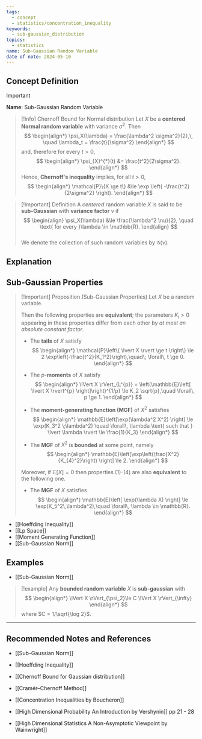 ```yaml
---
tags:
  - concept
  - statistics/concentration_inequality
keywords:
  - sub-gaussian_distribution
topics:
  - statistics
name: Sub-Gaussian Random Variable
date of note: 2024-05-10
---
```


## Concept Definition

>[!important]
>**Name**: Sub-Gaussian Random Variable

>[!info] Chernoff Bound for Normal distribution
>Let $X$ be a **centered Normal random variable** with variance $\sigma^2$. Then
>$$
> \begin{align*}
> \psi_X(\lambda) = \frac{\lambda^2 \sigma^2}{2},\, \quad \lambda_t = \frac{t}{\sigma^2}
> \end{align*} 
>$$
>and, therefore for every $t > 0$, 
>$$
> \begin{align*}
> \psi_{X}^{*}(t) &= \frac{t^2}{2\sigma^2}.
> \end{align*} 
>$$ 
>Hence, **Chernoff's inequality** implies, for all $t > 0$,
>$$
> \begin{align*}
> \mathcal{P}\{X \ge t\} &\le \exp \left( -\frac{t^2}{2\sigma^2} \right).
> \end{align*}
>$$ 


>[!important] Definition
>A *centered* random variable $X$ is said to be **sub-Gaussian** with **variance factor** $\nu$ if
>$$
> \begin{align}
> \psi_X(\lambda) &\le  \frac{\lambda^2 \nu}{2}, \quad \text{ for every }\lambda \in \mathbb{R}.
> \end{align}
>$$  
>We denote the collection of such random variables by $\mathcal{G}(\nu)$.

## Explanation


## Sub-Gaussian Properties

>[!important] Proposition (Sub-Gaussian Properties)
>Let $X$ be a random variable. 
>
>Then the following properties are **equivalent**; the parameters $K_i > 0$ appearing in these
> properties differ from each other by *at most an absolute constant factor*.
>
>- The **tails** of $X$ satisfy
>$$
> \begin{align*}
> \mathcal{P}\left\{ \lvert X \rvert \ge t \right\}  \le 2 \exp\left(-\frac{t^2}{K_1^2}\right),\quad\; \forall\, t \ge 0.
> \end{align*}
> $$
> 
>- The $p$-**moments** of $X$ satisfy
>$$ 
> \begin{align*}
> \lVert X \rVert_{L^{p}}  = \left(\mathbb{E}\left[ \lvert X \rvert^{p}  \right]\right)^{1/p} \le K_2 \sqrt{p},\quad \forall\, p \ge 1.
> \end{align*}
>$$
> 
>- The **moment-generating function (MGF)** of $X^2$ satisfies
>$$
> \begin{align*}
> \mathbb{E}\left[\exp(\lambda^2 X^2) \right] \le \exp(K_3^2 \;\lambda^2) \quad \forall\, \lambda \text{ such that } \lvert \lambda \rvert  \le \frac{1}{K_3}
> \end{align*}
>$$
>
>- The **MGF** of $X^2$ is **bounded** at some point, namely
>$$
> \begin{align*}
> \mathbb{E}\left[\exp\left(\frac{X^2}{K_{4}^2}\right) \right]  \le 2.
> \end{align*}
>$$ 
> 
>Moreover, if $\mathbb{E}\left[  X \right] = 0$ then properties $(1)$-$(4)$ are also **equivalent** to the following one.
> 
>- The **MGF** of $X$ satisfies
>$$
> \begin{align*}
> \mathbb{E}\left[  \exp(\lambda X) \right] \le  \exp(K_5^2\,\lambda^2),\quad \forall\, \lambda \in \mathbb{R}.
> \end{align*}
>$$ 


- [[Hoeffding Inequality]]
- [[Lp Space]]
- [[Moment Generating Function]]
- [[Sub-Gaussian Norm]]


## Examples

- [[Sub-Gaussian Norm]]

>[!example]
>Any **bounded random variable** $X$ is **sub-gaussian** with
>$$
> \begin{align*}
> \lVert X \rVert_{\psi_2}\le C \lVert X \rVert_{\infty}
> \end{align*}
>$$
> where $C = 1/\sqrt{\log 2}$.







-----------
##  Recommended Notes and References

- [[Sub-Gaussian Norm]]
- [[Hoeffding Inequality]]

- [[Chernoff Bound for Gaussian distribution]]
- [[Cramér–Chernoff Method]]


- [[Concentration Inequalities by Boucheron]]
- [[High Dimensional Probability An Introduction by Vershynin]] pp 21 -  28
- [[High Dimensional Statistics A Non-Asymptotic Viewpoint by Wainwright]]